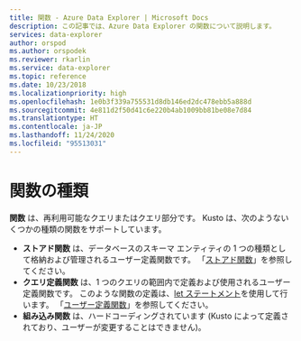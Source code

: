 ```yaml
---
title: 関数 - Azure Data Explorer | Microsoft Docs
description: この記事では、Azure Data Explorer の関数について説明します。
services: data-explorer
author: orspod
ms.author: orspodek
ms.reviewer: rkarlin
ms.service: data-explorer
ms.topic: reference
ms.date: 10/23/2018
ms.localizationpriority: high
ms.openlocfilehash: 1e0b3f339a755531d8db146ed2dc478ebb5a888d
ms.sourcegitcommit: 4e811d2f50d41c6e220b4ab1009bb81be08e7d84
ms.translationtype: HT
ms.contentlocale: ja-JP
ms.lasthandoff: 11/24/2020
ms.locfileid: "95513031"
---
```

# <a name="function-types"></a>関数の種類

**関数** は、再利用可能なクエリまたはクエリ部分です。 Kusto は、次のようないくつかの種類の関数をサポートしています。

* **ストアド関数** は、データベースのスキーマ エンティティの 1 つの種類として格納および管理されるユーザー定義関数です。
  「[ストアド関数](../schema-entities/stored-functions.md)」を参照してください。
* **クエリ定義関数** は、1 つのクエリの範囲内で定義および使用されるユーザー定義関数です。 このような関数の定義は、[let ステートメント](../letstatement.md)を使用して行います。
  「[ユーザー定義関数](./user-defined-functions.md)」を参照してください。
* **組み込み関数** は、ハードコーディングされています (Kusto によって定義されており、ユーザーが変更することはできません)。